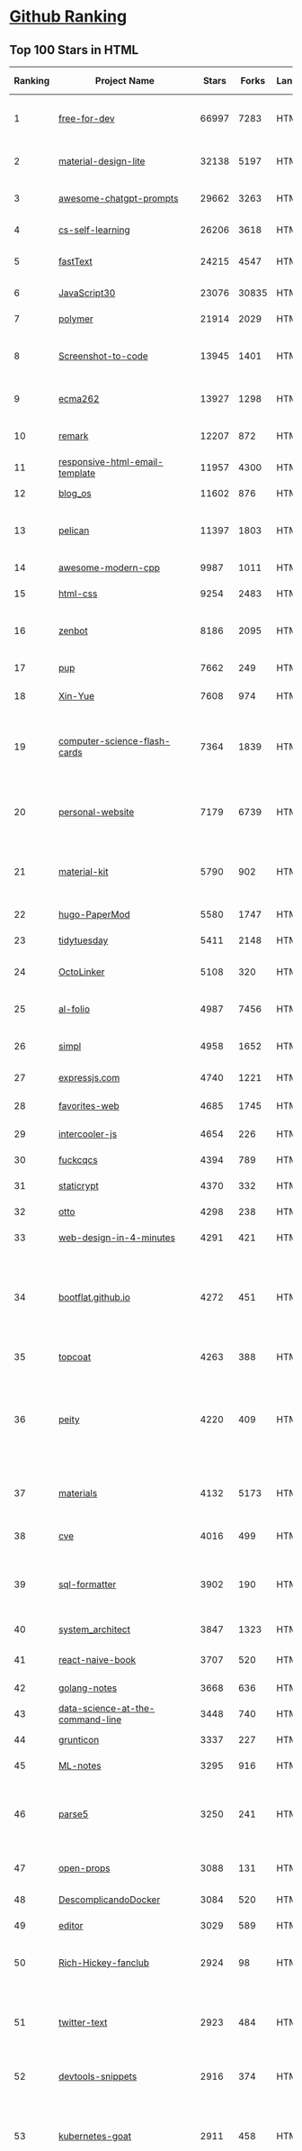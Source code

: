 [Github Ranking](../README.md)
==========

## Top 100 Stars in HTML

| Ranking | Project Name | Stars | Forks | Language | Open Issues | Description | Last Commit |
| ------- | ------------ | ----- | ----- | -------- | ----------- | ----------- | ----------- |
| 1 | [free-for-dev](https://github.com/ripienaar/free-for-dev) | 66997 | 7283 | HTML | 0 | A list of SaaS, PaaS and IaaS offerings that have free tiers of interest to devops and infradev | 2023-02-19T11:39:23Z |
| 2 | [material-design-lite](https://github.com/google/material-design-lite) | 32138 | 5197 | HTML | 365 | Material Design Components in HTML/CSS/JS | 2023-02-14T21:35:08Z |
| 3 | [awesome-chatgpt-prompts](https://github.com/f/awesome-chatgpt-prompts) | 29662 | 3263 | HTML | 72 | This repo includes ChatGPT prompt curation to use ChatGPT better. | 2023-02-21T09:18:25Z |
| 4 | [cs-self-learning](https://github.com/PKUFlyingPig/cs-self-learning) | 26206 | 3618 | HTML | 49 | 计算机自学指南 | 2023-02-13T14:18:50Z |
| 5 | [fastText](https://github.com/facebookresearch/fastText) | 24215 | 4547 | HTML | 445 | Library for fast text representation and classification. | 2023-02-14T00:58:53Z |
| 6 | [JavaScript30](https://github.com/wesbos/JavaScript30) | 23076 | 30835 | HTML | 0 | 30 Day Vanilla JS Challenge | 2023-02-15T22:49:12Z |
| 7 | [polymer](https://github.com/Polymer/polymer) | 21914 | 2029 | HTML | 44 | Our original Web Component library. | 2023-01-12T00:22:12Z |
| 8 | [Screenshot-to-code](https://github.com/emilwallner/Screenshot-to-code) | 13945 | 1401 | HTML | 17 | A neural network that transforms a design mock-up into a static website. | 2022-05-24T14:52:26Z |
| 9 | [ecma262](https://github.com/tc39/ecma262) | 13927 | 1298 | HTML | 290 | Status, process, and documents for ECMA-262 | 2023-02-20T15:54:40Z |
| 10 | [remark](https://github.com/gnab/remark) | 12207 | 872 | HTML | 163 | A simple, in-browser, markdown-driven slideshow tool. | 2022-05-24T16:15:00Z |
| 11 | [responsive-html-email-template](https://github.com/leemunroe/responsive-html-email-template) | 11957 | 4300 | HTML | 6 | A free simple responsive HTML email template | 2022-12-21T11:27:01Z |
| 12 | [blog_os](https://github.com/phil-opp/blog_os) | 11602 | 876 | HTML | 51 | Writing an OS in Rust | 2023-02-16T11:05:00Z |
| 13 | [pelican](https://github.com/getpelican/pelican) | 11397 | 1803 | HTML | 63 | Static site generator that supports Markdown and reST syntax. Powered by Python. | 2023-02-17T23:19:22Z |
| 14 | [awesome-modern-cpp](https://github.com/rigtorp/awesome-modern-cpp) | 9987 | 1011 | HTML | 1 | A collection of resources on modern C++ | 2023-02-07T08:55:46Z |
| 15 | [html-css](https://github.com/gustavoguanabara/html-css) | 9254 | 2483 | HTML | 221 | Curso de HTML5 e CSS3 | 2023-02-21T00:43:09Z |
| 16 | [zenbot](https://github.com/DeviaVir/zenbot) | 8186 | 2095 | HTML | 290 | Zenbot is a command-line cryptocurrency trading bot using Node.js and MongoDB. | 2022-02-14T16:11:27Z |
| 17 | [pup](https://github.com/ericchiang/pup) | 7662 | 249 | HTML | 70 | Parsing HTML at the command line | 2022-12-22T04:36:40Z |
| 18 | [Xin-Yue](https://github.com/sikaozhe1997/Xin-Yue) | 7608 | 974 | HTML | 38 | 岳昕：致北大师生与北大外国语学院的一封公开信 | 2019-05-04T17:07:56Z |
| 19 | [computer-science-flash-cards](https://github.com/jwasham/computer-science-flash-cards) | 7364 | 1839 | HTML | 3 | Mini website for testing both general CS knowledge and enforce coding practice and common algorithm/data structure memorization. | 2023-02-16T01:35:38Z |
| 20 | [personal-website](https://github.com/github/personal-website) | 7179 | 6739 | HTML | 0 | Code that'll help you kickstart a personal website that showcases your work as a software developer. | 2023-02-01T05:35:32Z |
| 21 | [material-kit](https://github.com/creativetimofficial/material-kit) | 5790 | 902 | HTML | 19 |  Free and Open Source UI Kit for Bootstrap 5, React, Vue.js, React Native and Sketch based on Google's Material Design | 2022-06-23T14:01:29Z |
| 22 | [hugo-PaperMod](https://github.com/adityatelange/hugo-PaperMod) | 5580 | 1747 | HTML | 37 |  A fast, clean, responsive Hugo theme. | 2023-02-21T09:55:52Z |
| 23 | [tidytuesday](https://github.com/rfordatascience/tidytuesday) | 5411 | 2148 | HTML | 180 | Official repo for the #tidytuesday project | 2023-02-20T15:39:48Z |
| 24 | [OctoLinker](https://github.com/OctoLinker/OctoLinker) | 5108 | 320 | HTML | 43 | OctoLinker — Links together, what belongs together | 2023-02-20T13:02:47Z |
| 25 | [al-folio](https://github.com/alshedivat/al-folio) | 4987 | 7456 | HTML | 41 | A beautiful, simple, clean, and responsive Jekyll theme for academics | 2023-02-20T15:17:11Z |
| 26 | [simpl](https://github.com/samdutton/simpl) | 4958 | 1652 | HTML | 13 | Simplest possible examples of HTML, CSS and Javascript: | 2023-01-10T18:48:11Z |
| 27 | [expressjs.com](https://github.com/expressjs/expressjs.com) | 4740 | 1221 | HTML | 55 | None | 2023-02-16T02:56:01Z |
| 28 | [favorites-web](https://github.com/cloudfavorites/favorites-web) | 4685 | 1745 | HTML | 8 | 云收藏 Spring Boot 2.X 开源项目 | 2022-09-01T22:30:47Z |
| 29 | [intercooler-js](https://github.com/bigskysoftware/intercooler-js) | 4654 | 226 | HTML | 6 | Making AJAX as easy as anchor tags | 2022-12-06T18:16:16Z |
| 30 | [fuckcqcs](https://github.com/fuckcqcs/fuckcqcs) | 4394 | 789 | HTML | 2 | 14小时 | 2018-07-27T11:33:38Z |
| 31 | [staticrypt](https://github.com/robinmoisson/staticrypt) | 4370 | 332 | HTML | 7 | Password protect a static HTML page | 2023-02-19T20:49:53Z |
| 32 | [otto](https://github.com/hashicorp/otto) | 4298 | 238 | HTML | 0 | Development and deployment made easy. | 2020-06-26T17:13:47Z |
| 33 | [web-design-in-4-minutes](https://github.com/jgthms/web-design-in-4-minutes) | 4291 | 421 | HTML | 9 | Learn the basics of web design in 4 minutes | 2022-12-06T12:47:34Z |
| 34 | [bootflat.github.io](https://github.com/bootflat/bootflat.github.io) | 4272 | 451 | HTML | 56 | BOOTFLAT is an open source Flat UI KIT based on Bootstrap 3.3.0 CSS framework. It provides a faster, easier and less repetitive way for web developers to create elegant web apps. | 2021-10-23T17:53:11Z |
| 35 | [topcoat](https://github.com/topcoat/topcoat) | 4263 | 388 | HTML | 69 | CSS for clean and fast web apps | 2018-04-18T20:42:03Z |
| 36 | [peity](https://github.com/benpickles/peity) | 4220 | 409 | HTML | 21 | Progressive <svg> pie, donut, bar and line charts | 2020-02-01T09:18:48Z |
| 37 | [materials](https://github.com/realpython/materials) | 4132 | 5173 | HTML | 24 | Bonus materials, exercises, and example projects for our Python tutorials | 2023-02-15T00:16:01Z |
| 38 | [cve](https://github.com/trickest/cve) | 4016 | 499 | HTML | 2 | Gather and update all available and newest CVEs with their PoC. | 2023-02-20T05:53:27Z |
| 39 | [sql-formatter](https://github.com/jdorn/sql-formatter) | 3902 | 190 | HTML | 22 | A lightweight php class for formatting sql statements. Handles automatic indentation and syntax highlighting. | 2022-12-12T22:11:04Z |
| 40 | [system_architect](https://github.com/xxlllq/system_architect) | 3847 | 1323 | HTML | 0 | :100:2023年系统架构设计师（软考高级）备考资源库。 | 2023-02-03T07:44:48Z |
| 41 | [react-naive-book](https://github.com/huzidaha/react-naive-book) | 3707 | 520 | HTML | 24 | 开源、免费、专业、简单的 React.js 在线教程 | 2019-04-24T02:35:44Z |
| 42 | [golang-notes](https://github.com/cch123/golang-notes) | 3668 | 636 | HTML | 16 | Go source code analysis(zh-cn) | 2022-07-18T09:30:00Z |
| 43 | [data-science-at-the-command-line](https://github.com/jeroenjanssens/data-science-at-the-command-line) | 3448 | 740 | HTML | 19 | Data Science at the Command Line | 2022-04-07T05:48:10Z |
| 44 | [grunticon](https://github.com/filamentgroup/grunticon) | 3337 | 227 | HTML | 0 | A mystical CSS icon solution. | 2022-08-29T20:35:57Z |
| 45 | [ML-notes](https://github.com/Sakura-gh/ML-notes) | 3295 | 916 | HTML | 3 | notes about machine learning | 2021-11-22T03:46:17Z |
| 46 | [parse5](https://github.com/inikulin/parse5) | 3250 | 241 | HTML | 17 | HTML parsing/serialization toolset for Node.js. WHATWG HTML Living Standard (aka HTML5)-compliant. | 2023-02-21T04:02:00Z |
| 47 | [open-props](https://github.com/argyleink/open-props) | 3088 | 131 | HTML | 39 | CSS custom properties to help accelerate adaptive and consistent design. | 2023-02-11T12:57:02Z |
| 48 | [DescomplicandoDocker](https://github.com/badtuxx/DescomplicandoDocker) | 3084 | 520 | HTML | 0 | Descomplicando o Docker, o livro. | 2022-02-24T18:51:51Z |
| 49 | [editor](https://github.com/codeinthedark/editor) | 3029 | 589 | HTML | 11 | The official Code in the Dark editor | 2022-09-06T23:02:56Z |
| 50 | [Rich-Hickey-fanclub](https://github.com/tallesl/Rich-Hickey-fanclub) | 2924 | 98 | HTML | 2 | "every time I watch one of his talks I feel like someone has gone in and organized my brain" | 2022-06-28T17:58:15Z |
| 51 | [twitter-text](https://github.com/twitter/twitter-text) | 2923 | 484 | HTML | 61 | Twitter Text Libraries. This code is used at Twitter to tokenize and parse text to meet the expectations for what can be used on the platform. | 2023-01-15T01:51:08Z |
| 52 | [devtools-snippets](https://github.com/bgrins/devtools-snippets) | 2916 | 374 | HTML | 9 | A collection of helpful snippets to use inside of browser devtools | 2022-05-27T05:52:26Z |
| 53 | [kubernetes-goat](https://github.com/madhuakula/kubernetes-goat) | 2911 | 458 | HTML | 10 | Kubernetes Goat is a "Vulnerable by Design" cluster environment to learn and practice Kubernetes security using an interactive hands-on playground 🚀 | 2023-01-12T15:44:38Z |
| 54 | [YouTubeCenter](https://github.com/YePpHa/YouTubeCenter) | 2893 | 545 | HTML | 1247 | YouTube Center is a userscript designed to expand the functionality of YouTube. It includes the ability to download the video you're watching, auto selecting your preferred video quality and much more. | 2018-04-12T19:04:11Z |
| 55 | [tagify](https://github.com/yairEO/tagify) | 2851 | 397 | HTML | 62 | 🔖 lightweight, efficient Tags input component in Vanilla JS / React / Angular / Vue | 2023-02-11T17:21:00Z |
| 56 | [PIE](https://github.com/lojjic/PIE) | 2812 | 238 | HTML | 115 | A behavior for Internet Explorer allowing it to recognize and render various CSS3 box decoration properties | 2018-08-05T17:20:04Z |
| 57 | [tasarim-desenleri-turkce-kaynak](https://github.com/yusufyilmazfr/tasarim-desenleri-turkce-kaynak) | 2738 | 398 | HTML | 4 | Türkçe kaynağa destek olması amacıyla oluşturulmuş bir kaynaktır. Konu anlatımının yanı sıra C#, Java, Go, Python, Kotlin ve TypeScript gibi birçok dilde tasarım desenlerinin uygulamasını içermektedir. | 2022-08-06T11:47:48Z |
| 58 | [wechat_web_devtools](https://github.com/cytle/wechat_web_devtools) | 2690 | 445 | HTML | 89 | 微信开发者工具(微信小程序)linux完美支持 | 2020-09-14T09:36:42Z |
| 59 | [BuildYourOwnLisp](https://github.com/orangeduck/BuildYourOwnLisp) | 2622 | 374 | HTML | 13 | Learn C and build your own programming language in under 1000 lines of code! | 2022-07-25T19:58:21Z |
| 60 | [openmoji](https://github.com/hfg-gmuend/openmoji) | 2601 | 169 | HTML | 35 | Open source emojis for designers, developers and everyone else! | 2023-01-30T13:00:46Z |
| 61 | [Top10](https://github.com/OWASP/Top10) | 3407 | 715 | HTML | 65 | Official OWASP Top 10 Document Repository | 2023-02-18T15:49:11Z |
| 62 | [3d-force-graph](https://github.com/vasturiano/3d-force-graph) | 3341 | 656 | HTML | 184 | 3D force-directed graph component using ThreeJS/WebGL | 2023-02-07T23:18:53Z |
| 63 | [WebGazer](https://github.com/brownhci/WebGazer) | 3268 | 486 | HTML | 47 | WebGazer.js: Scalable Webcam EyeTracking Using User Interactions | 2023-01-25T12:25:56Z |
| 64 | [parse5](https://github.com/inikulin/parse5) | 3250 | 241 | HTML | 17 | HTML parsing/serialization toolset for Node.js. WHATWG HTML Living Standard (aka HTML5)-compliant. | 2023-02-21T04:02:00Z |
| 65 | [bulma-templates](https://github.com/BulmaTemplates/bulma-templates) | 3106 | 1239 | HTML | 1 | free flexbox templates built with the bulma css framework | 2022-12-17T14:18:14Z |
| 66 | [open-props](https://github.com/argyleink/open-props) | 3088 | 131 | HTML | 39 | CSS custom properties to help accelerate adaptive and consistent design. | 2023-02-11T12:57:02Z |
| 67 | [DescomplicandoDocker](https://github.com/badtuxx/DescomplicandoDocker) | 3084 | 520 | HTML | 0 | Descomplicando o Docker, o livro. | 2022-02-24T18:51:51Z |
| 68 | [editor](https://github.com/codeinthedark/editor) | 3029 | 589 | HTML | 11 | The official Code in the Dark editor | 2022-09-06T23:02:56Z |
| 69 | [jsrsasign](https://github.com/kjur/jsrsasign) | 2996 | 632 | HTML | 8 | The 'jsrsasign' (RSA-Sign JavaScript Library) is an opensource free cryptography library supporting RSA/RSAPSS/ECDSA/DSA signing/validation, ASN.1, PKCS#1/5/8 private/public key, X.509 certificate, CRL, OCSP, CMS SignedData, TimeStamp, CAdES and JSON Web Signature/Token in pure JavaScript. | 2022-11-23T00:48:59Z |
| 70 | [Crawler_Illegal_Cases_In_China](https://github.com/HiddenStrawberry/Crawler_Illegal_Cases_In_China) | 2991 | 245 | HTML | 8 | Collection of China illegal cases about web crawler 本项目用来整理所有中国大陆爬虫开发者涉诉与违规相关的新闻、资料与法律法规。致力于帮助在中国大陆工作的爬虫行业从业者了解我国相关法律，避免触碰数据合规红线。 [AD]中文知识图谱门户  | 2022-01-07T04:41:25Z |
| 71 | [tailwindcss-forms](https://github.com/tailwindlabs/tailwindcss-forms) | 2941 | 168 | HTML | 2 | None | 2023-01-03T11:52:20Z |
| 72 | [fake-useragent](https://github.com/fake-useragent/fake-useragent) | 2936 | 494 | HTML | 6 | Up-to-date simple useragent faker with real world database | 2023-02-08T17:49:21Z |
| 73 | [Mining-the-Social-Web-2nd-Edition](https://github.com/ptwobrussell/Mining-the-Social-Web-2nd-Edition) | 2914 | 1514 | HTML | 91 | The official online compendium for Mining the Social Web, 2nd Edition (O'Reilly, 2013) | 2022-07-11T22:34:14Z |
| 74 | [kubernetes-goat](https://github.com/madhuakula/kubernetes-goat) | 2911 | 458 | HTML | 10 | Kubernetes Goat is a "Vulnerable by Design" cluster environment to learn and practice Kubernetes security using an interactive hands-on playground 🚀 | 2023-01-12T15:44:38Z |
| 75 | [YouTubeCenter](https://github.com/YePpHa/YouTubeCenter) | 2893 | 545 | HTML | 1247 | YouTube Center is a userscript designed to expand the functionality of YouTube. It includes the ability to download the video you're watching, auto selecting your preferred video quality and much more. | 2018-04-12T19:04:11Z |
| 76 | [brick](https://github.com/alfredxing/brick) | 2882 | 99 | HTML | 46 | Open-source webfont service | 2018-04-11T07:04:29Z |
| 77 | [tagify](https://github.com/yairEO/tagify) | 2851 | 397 | HTML | 62 | 🔖 lightweight, efficient Tags input component in Vanilla JS / React / Angular / Vue | 2023-02-11T17:21:00Z |
| 78 | [rplibs](https://github.com/refscn/rplibs) | 2820 | 477 | HTML | 12 | Refs.cn 原型设计元件库，基于Axure RP 10/9/8，支持 Android、Apple、Windows、微信，移动、桌面平台的应用和网站原型设计。五年历程 2.7k+ star，感谢大家使用。 | 2022-05-29T01:40:25Z |
| 79 | [dataviz](https://github.com/clauswilke/dataviz) | 2804 | 642 | HTML | 22 | A book covering the fundamentals of data visualization | 2022-07-27T08:06:17Z |
| 80 | [grails-core](https://github.com/grails/grails-core) | 2711 | 965 | HTML | 259 | The Grails Web Application Framework | 2023-02-20T08:14:28Z |
| 81 | [OnionBrowser](https://github.com/OnionBrowser/OnionBrowser) | 1993 | 439 | HTML | 22 | An open-source, privacy-enhancing web browser for iOS, utilizing the Tor anonymity network | 2023-02-20T14:02:31Z |
| 82 | [BDA_course_Aalto](https://github.com/avehtari/BDA_course_Aalto) | 1981 | 528 | HTML | 0 | Bayesian Data Analysis course at Aalto | 2023-02-21T08:12:21Z |
| 83 | [CamPhish](https://github.com/techchipnet/CamPhish) | 1958 | 591 | HTML | 113 | Grab cam shots from target's phone front camera or PC webcam just sending a link. | 2023-02-17T10:13:54Z |
| 84 | [30-Days-of-Python](https://github.com/codingforentrepreneurs/30-Days-of-Python) | 1953 | 1324 | HTML | 8 | Learn Python for the next 30 (or so) Days.  | 2022-12-08T11:05:27Z |
| 85 | [ImportJSON](https://github.com/bradjasper/ImportJSON) | 1951 | 1038 | HTML | 153 | Import JSON into Google Sheets, this library adds various ImportJSON functions to your spreadsheet | 2022-11-16T19:26:06Z |
| 86 | [MIXBOX-ARCHIVE](https://github.com/monlor/MIXBOX-ARCHIVE) | 1949 | 343 | HTML | 89 | 一款基于Shell的小米路由器工具箱，原为Monlor-Tools，A tool box for XiaoMi Router base on Shell. | 2022-07-15T13:30:36Z |
| 87 | [320andup](https://github.com/malarkey/320andup) | 1913 | 265 | HTML | 12 | This is the new 320 and Up | 2016-11-15T13:08:21Z |
| 88 | [freewall](https://github.com/kombai/freewall) | 1852 | 383 | HTML | 114 | Freewall is a cross-browser and responsive jQuery plugin to help you create grid, image and masonry layouts  for desktop, mobile, and tablet...  | 2020-05-04T18:29:38Z |
| 89 | [alpha](https://github.com/alibaba/alpha) | 1837 | 220 | HTML | 7 | Alpha是一个基于PERT图构建的Android异步启动框架，它简单，高效，功能完善。 在应用启动的时候，我们通常会有很多工作需要做，为了提高启动速度，我们会尽可能让这些工作并发进行。但这些工作之间可能存在前后依赖的关系，所以我们又需要想办法保证他们执行顺序的正确性。Alpha就是为此而设计的，使用者只需定义好自己的task，并描述它依赖的task，将它添加到Project中。框架会自动并发有序地执行这些task，并将执行的结果抛出来。 | 2018-12-14T07:24:47Z |
| 90 | [webdevchecklist.com](https://github.com/toptal/webdevchecklist.com) | 1804 | 387 | HTML | 0 | Web Developer Checklist | 2023-01-19T10:14:05Z |
| 91 | [Brighter](https://github.com/BrighterCommand/Brighter) | 1798 | 246 | HTML | 42 | A framework for building messaging apps with .NET and C#. | 2023-02-20T20:31:37Z |
| 92 | [maizzle](https://github.com/maizzle/maizzle) | 1776 | 43 | HTML | 0 | Quickly build HTML emails with utility-first CSS. | 2023-02-05T10:40:19Z |
| 93 | [mustache.java](https://github.com/spullara/mustache.java) | 1775 | 277 | HTML | 20 | Implementation of mustache.js for Java | 2022-08-22T08:07:45Z |
| 94 | [Adaptive-Images](https://github.com/MattWilcox/Adaptive-Images) | 1774 | 240 | HTML | 34 | Automatically adapts your existing HTML images for mobile devices. No mark-up changes needed. | 2020-01-28T15:28:13Z |
| 95 | [SONiC](https://github.com/sonic-net/SONiC) | 1736 | 955 | HTML | 384 | Landing page for Software for Open Networking in the Cloud (SONiC) - https://sonic-net.github.io/SONiC/ | 2023-02-21T09:43:46Z |
| 96 | [small](https://github.com/mathiasbynens/small) | 1734 | 184 | HTML | 23 | Smallest possible syntactically valid files of different types | 2022-12-17T04:33:57Z |
| 97 | [progfun-wiki](https://github.com/lampepfl/progfun-wiki) | 1733 | 2197 | HTML | 0 | None | 2022-11-01T21:50:04Z |
| 98 | [blog](https://github.com/xieranmaya/blog) | 1719 | 104 | HTML | 8 | My blog. | 2020-12-16T13:32:08Z |
| 99 | [singlepageappbook](https://github.com/mixu/singlepageappbook) | 1718 | 202 | HTML | 6 | Content and site generator for Single page apps in depth (my book on single page applications) | 2017-09-28T00:00:48Z |
| 100 | [HTTPLeaks](https://github.com/cure53/HTTPLeaks) | 1698 | 195 | HTML | 2 | HTTPLeaks - All possible ways, a website can leak HTTP requests | 2021-10-09T07:39:33Z |

